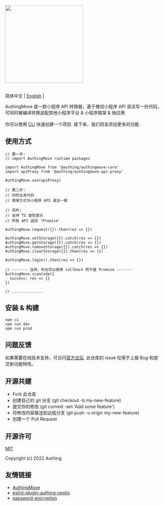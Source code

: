 <div>
  <img width="250" src="https://files.authing.co/authing-console/authing-logo-new-20210924.svg" />
</div>

<br />

简体中文 | [English](https://github.com/Authing/authingmove-template/blob/master/README.md) |

<div>AuthingMove 是一款小程序 API 转换器，基于微信小程序 API 语法写一份代码，可同时被编译转换适配其他小程序平台 & 小程序框架 & 快应用</div>

<br />

<div>你可以使用 <a taraget="_blank" href="https://github.com/Authing/AuthingMove#quick-start">CLI</a> 快速创建一个项目. 接下来，我们将会添加更多的功能 .</div>

## 使用方式
```
// 第一步:
// import AuthingMove runtime packages

import AuthingMove from '@authing/authingmove-core'
import apiProxy from '@authing/authingmove-api-proxy'

AuthingMove.use(apiProxy)

// 第二步:
// 你的业务代码
// 使用方式与小程序 API 语法一致

// 另外:
// 支持 TS 类型提示
// 所有 API 返回 'Promise'

AuthingMove.request({}).then(res => {})

AuthingMove.setStorage({}).catch(res => {})
AuthingMove.getStorage({}).catch(res => {})
AuthingMove.removeStorage({}).catch(res => {})
AuthingMove.clearStorage({}).then(res => {})

AuthingMove.login().then(res => {})

// ------- 当然，你也可以使用 callback 而不是 Promise -------
AuthingMove.scanCode({
  success: res => {}
})

// ..............
```

## 安装 & 构建
```
npm ci
npm run dev
npm run prod
```

## 问题反馈

如果需要在线技术支持，可访问[官方论坛](https://forum.authing.cn/). 此仓库的 issue 仅用于上报 Bug 和提交新功能特性。

## 开源共建

- Fork 此仓库
- 创建自己的 git 分支 (git checkout -b my-new-feature)
- 提交你的修改 (git commit -am 'Add some feature')
- 将修改内容推送到远程分支 (git push -u origin my-new-feature)
- 创建一个 Pull Request

## 开源许可

[MIT](https://github.com/Authing/authingmove-template/blob/master/LICENSE)

Copyright (c) 2022 Authing

## 友情链接

- [AuthingMove](https://github.com/Authing/AuthingMove)
- [eslint-plugin-authing-nestjs](https://github.com/authing/eslint-plugin-authing-nestjs/)
- [password-encryption](https://github.com/Authing/password-encryption)
